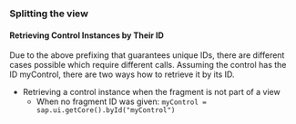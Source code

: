 ### Splitting the view


#### Retrieving Control Instances by Their ID

Due to the above prefixing that guarantees unique IDs, there are different cases possible which require different calls.
Assuming the control has the ID myControl, there are two ways how to retrieve it by its ID.

- Retrieving a control instance when the fragment is not part of a view
  - When no fragment ID was given: ```myControl = sap.ui.getCore().byId("myControl")```
